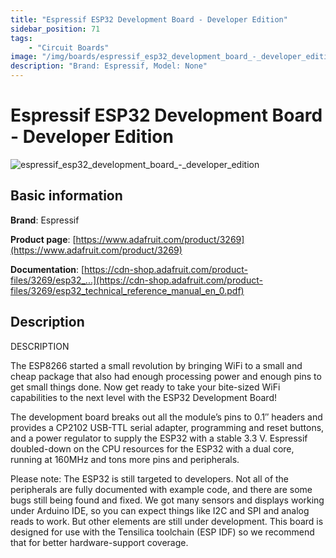 ```yaml
---
title: "Espressif ESP32 Development Board - Developer Edition"
sidebar_position: 71
tags:
    - "Circuit Boards"
image: "/img/boards/espressif_esp32_development_board_-_developer_edition.png"
description: "Brand: Espressif, Model: None"
---
```

# Espressif ESP32 Development Board - Developer Edition

![espressif_esp32_development_board_-_developer_edition](/img/boards/espressif_esp32_development_board_-_developer_edition.png)

## Basic information

**Brand**: Espressif

**Product page**: [https://www.adafruit.com/product/3269](https://www.adafruit.com/product/3269)

**Documentation**: [https://cdn-shop.adafruit.com/product-files/3269/esp32_...](https://cdn-shop.adafruit.com/product-files/3269/esp32_technical_reference_manual_en_0.pdf)

## Description

DESCRIPTION

The ESP8266 started a small revolution by bringing WiFi to a small and cheap package that also had enough processing power and enough pins to get small things done\. Now get ready to take your bite\-sized WiFi capabilities to the next level with the ESP32 Development Board\!



The development board breaks out all the module’s pins to 0\.1″ headers and provides a CP2102 USB\-TTL serial adapter, programming and reset buttons, and a power regulator to supply the ESP32 with a stable 3\.3 V\. Espressif doubled\-down on the CPU resources for the ESP32 with a dual core, running at 160MHz and tons more pins and peripherals\.



Please note: The ESP32 is still targeted to developers\. Not all of the peripherals are fully documented with example code, and there are some bugs still being found and fixed\. We got many sensors and displays working under Arduino IDE, so you can expect things like I2C and SPI and analog reads to work\. But other elements are still under development\. This board is designed for use with the Tensilica toolchain \(ESP IDF\) so we recommend that for better hardware\-support coverage\.


